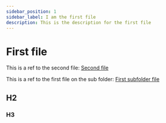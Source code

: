 ```yaml
---
sidebar_position: 1
sidebar_label: I am the first file
description: This is the description for the first file
---
```


# First file

This is a ref to the second file: [Second file](./second-file.md)

This is a ref to the first file on the sub folder: [First subfolder file](./sub-tutorials/sub-folder-first-file.md)

## H2

### H3
